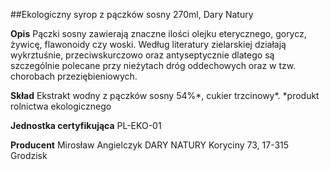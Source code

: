 ##Ekologiczny syrop z pączków sosny 270ml, Dary Natury

**Opis** Pączki sosny zawierają znaczne ilości olejku eterycznego, gorycz, żywicę, flawonoidy czy woski. Według literatury zielarskiej działają wykrztuśnie, przeciwskurczowo oraz antyseptycznie dlatego są szczególnie polecane przy nieżytach dróg oddechowych oraz w tzw. chorobach przeziębieniowych. 

**Skład** Ekstrakt wodny z pączków sosny 54%\*, cukier trzcinowy\*.
\*produkt rolnictwa ekologicznego

**Jednostka certyfikująca** PL-EKO-01

**Producent** Mirosław Angielczyk DARY NATURY
Koryciny 73, 17-315 Grodzisk
